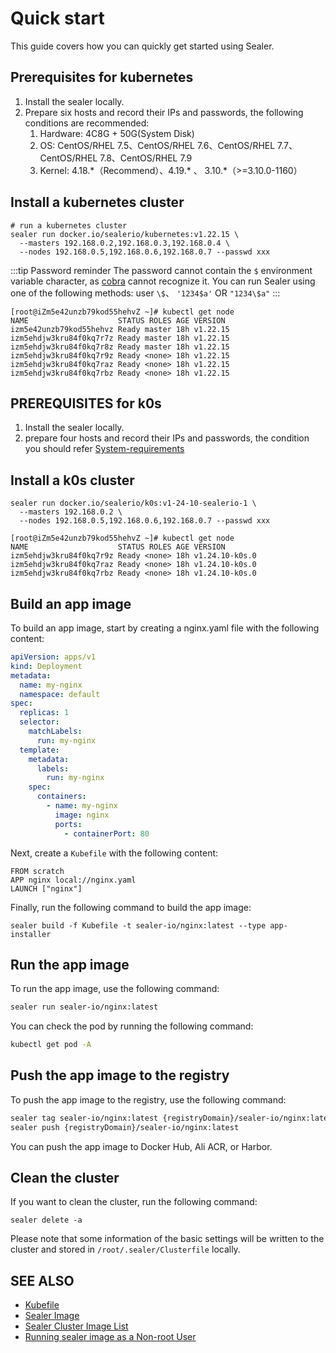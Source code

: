 # Quick start

This guide covers how you can quickly get started using Sealer.

## Prerequisites for kubernetes

1. Install the sealer locally.
2. Prepare six hosts and record their IPs and passwords, the following conditions are recommended:
   1. Hardware: 4C8G + 50G(System Disk)
   2. OS: CentOS/RHEL 7.5、CentOS/RHEL 7.6、CentOS/RHEL 7.7、CentOS/RHEL 7.8、CentOS/RHEL 7.9
   3. Kernel: 4.18.\*（Recommend）、4.19.\* 、 3.10.\*（>=3.10.0-1160）

## Install a kubernetes cluster

```shell
# run a kubernetes cluster
sealer run docker.io/sealerio/kubernetes:v1.22.15 \
  --masters 192.168.0.2,192.168.0.3,192.168.0.4 \
  --nodes 192.168.0.5,192.168.0.6,192.168.0.7 --passwd xxx
```
:::tip Password reminder
The password cannot contain the `$` environment variable character, as [cobra](https://github.com/spf13/cobra/) cannot recognize it. You can run Sealer using one of the following methods: user `\$`、 `'1234$a'` OR `"1234\$a"`
:::

```shell
[root@iZm5e42unzb79kod55hehvZ ~]# kubectl get node
NAME                    STATUS ROLES AGE VERSION
izm5e42unzb79kod55hehvz Ready master 18h v1.22.15
izm5ehdjw3kru84f0kq7r7z Ready master 18h v1.22.15
izm5ehdjw3kru84f0kq7r8z Ready master 18h v1.22.15
izm5ehdjw3kru84f0kq7r9z Ready <none> 18h v1.22.15
izm5ehdjw3kru84f0kq7raz Ready <none> 18h v1.22.15
izm5ehdjw3kru84f0kq7rbz Ready <none> 18h v1.22.15
```

## PREREQUISITES for k0s

1. Install the sealer locally.
2. prepare four hosts and record their IPs and passwords, the condition you should refer [System-requirements](https://docs.k0sproject.io/v1.26.2+k0s.0/system-requirements/)

## Install a k0s cluster

```shell
sealer run docker.io/sealerio/k0s:v1-24-10-sealerio-1 \
  --masters 192.168.0.2 \
  --nodes 192.168.0.5,192.168.0.6,192.168.0.7 --passwd xxx
```

```shell
[root@iZm5e42unzb79kod55hehvZ ~]# kubectl get node
NAME                    STATUS ROLES AGE VERSION
izm5ehdjw3kru84f0kq7r9z Ready <none> 18h v1.24.10-k0s.0
izm5ehdjw3kru84f0kq7raz Ready <none> 18h v1.24.10-k0s.0
izm5ehdjw3kru84f0kq7rbz Ready <none> 18h v1.24.10-k0s.0
```

## Build an app image

To build an app image, start by creating a nginx.yaml file with the following content:

```yaml
apiVersion: apps/v1
kind: Deployment
metadata:
  name: my-nginx
  namespace: default
spec:
  replicas: 1
  selector:
    matchLabels:
      run: my-nginx
  template:
    metadata:
      labels:
        run: my-nginx
    spec:
      containers:
        - name: my-nginx
          image: nginx
          ports:
            - containerPort: 80
```

Next, create a `Kubefile` with the following content:

```shell
FROM scratch
APP nginx local://nginx.yaml
LAUNCH ["nginx"]
```

Finally, run the following command to build the app image:

```shell
sealer build -f Kubefile -t sealer-io/nginx:latest --type app-installer
```

## Run the app image

To run the app image, use the following command:

```bash
sealer run sealer-io/nginx:latest
```

You can check the pod by running the following command:

```bash
kubectl get pod -A
```

## Push the app image to the registry

To push the app image to the registry, use the following command:

```bash
sealer tag sealer-io/nginx:latest {registryDomain}/sealer-io/nginx:latest
sealer push {registryDomain}/sealer-io/nginx:latest
```

You can push the app image to Docker Hub, Ali ACR, or Harbor.

## Clean the cluster

If you want to clean the cluster, run the following command:

```shell
sealer delete -a
```

Please note that some information of the basic settings will be written to the cluster and stored in `/root/.sealer/Clusterfile` locally.

## SEE ALSO

+ [Kubefile](../concept/kubefile.md)
+ [Sealer Image](../concept/sealer-image.md)
+ [Sealer Cluster Image List](../sealer-images/cluster-images.md)
+ [Running sealer image as a Non-root User](../advanced/sealer-run-rootless.md)
